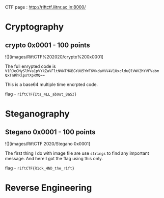 CTF page : http://riftctf.iiitnr.ac.in:8000/

# Cryptography

## crypto 0x0001		-		100 points

!()[images/RiftCTF%202020/crypto%200x0001]

The full enrypted code is ``` V1RJeGMySlhVa1pVYkZaVFltNVNTMXBGYUU5YWF6VkdaVVV4V1UxclduQlVWV2hYVFVabmQxTnRhRlpsYXpRMQ== ```

This is a base64 multiple time encrpted code. 

flag - ``` riftCTF{Its_4LL_ab0ut_BaS3} ```

# Steganography

## Stegano 0x0001 - 100 points

!()[images/RiftCTF 2020/Stegano 0x0001]

The first thing I do with image file are use ``` strings ``` to find any important message. And here I got the flag using this only.

flag - ``` riftCTF{R1ck_4ND_the_r1ft} ```

# Reverse Engineering

## 
